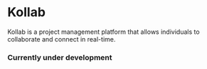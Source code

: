 # Kollab

Kollab is a project management platform that allows individuals to collaborate and connect in real-time.

### Currently under development
